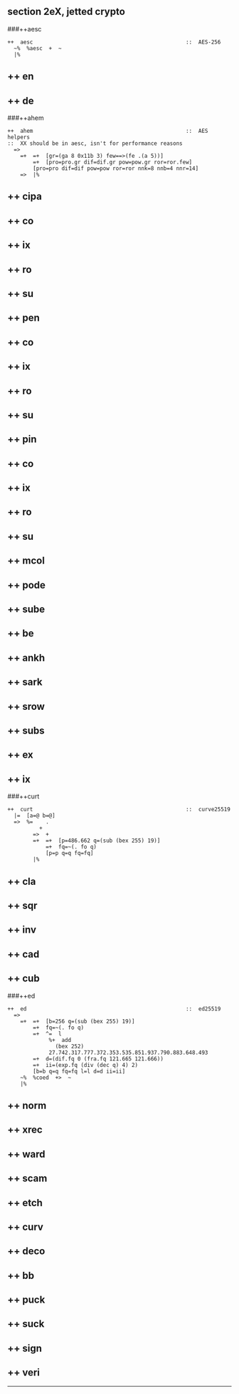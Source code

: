 section 2eX, jetted crypto
---

###++aesc

```
++  aesc                                                ::  AES-256
  ~%  %aesc  +  ~
  |%
```
##  ++  en      
##  ++  de      
###++ahem      

```
++  ahem                                                ::  AES helpers
::  XX should be in aesc, isn't for performance reasons
  =>
    =+  =+  [gr=(ga 8 0x11b 3) few==>(fe .(a 5))]
        =+  [pro=pro.gr dif=dif.gr pow=pow.gr ror=ror.few]
        [pro=pro dif=dif pow=pow ror=ror nnk=8 nnb=4 nnr=14]
    =>  |%
```
##        ++  cipa 
##          ++  co 
##          ++  ix 
##          ++  ro 
##          ++  su 
##    ++  pen      
##      ++  co  
##      ++  ix  
##      ++  ro  
##      ++  su  
##    ++  pin   
##      ++  co  
##      ++  ix  
##      ++  ro  
##      ++  su  
##    ++  mcol
##    ++  pode  
##    ++  sube  
##  ++  be      
##          ++  ankh
##          ++  sark
##          ++  srow
##          ++  subs
##  ++  ex      
##  ++  ix      
###++curt      

```
++  curt                                                ::  curve25519
  |=  [a=@ b=@]
  =>  %=    .
          +
        =>  +
        =+  =+  [p=486.662 q=(sub (bex 255) 19)]
            =+  fq=~(. fo q)
            [p=p q=q fq=fq]
        |%
```
##        ++  cla
##        ++  sqr
##        ++  inv
##        ++  cad
##        ++  cub
###++ed         

```
++  ed                                                  ::  ed25519
  =>
    =+  =+  [b=256 q=(sub (bex 255) 19)]
        =+  fq=~(. fo q)
        =+  ^=  l
             %+  add
               (bex 252)
             27.742.317.777.372.353.535.851.937.790.883.648.493
        =+  d=(dif.fq 0 (fra.fq 121.665 121.666))
        =+  ii=(exp.fq (div (dec q) 4) 2)
        [b=b q=q fq=fq l=l d=d ii=ii]
    ~%  %coed  +>  ~
    |%
```
##    ++  norm  
##    ++  xrec  
##    ++  ward  
##    ++  scam  
##    ++  etch  
##    ++  curv  
##    ++  deco  
##    ++  bb
##  ++  puck    
##  ++  suck    
##  ++  sign    
##  ++  veri    

---

